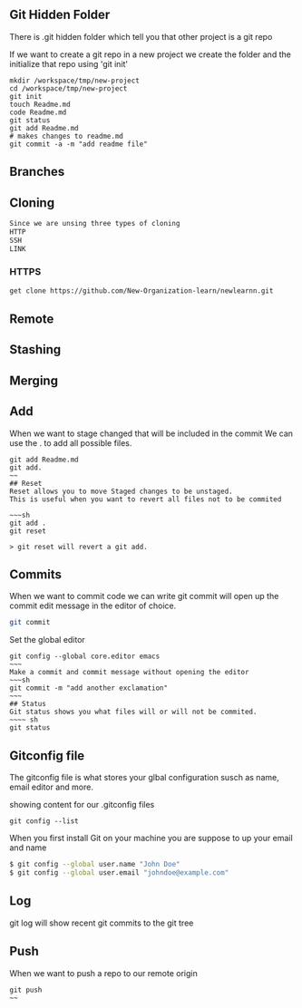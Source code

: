 ## Git Hidden Folder
There is .git hidden folder which tell you that other project is a git repo 

If we want to create a git repo in a new project we create the folder and the initialize that repo using  'git init' 
~~~
mkdir /workspace/tmp/new-project
cd /workspace/tmp/new-project
git init
touch Readme.md
code Readme.md
git status
git add Readme.md
# makes changes to readme.md
git commit -a -m "add readme file"
~~~



## Branches


## Cloning 
  
~~~md
Since we are unsing three types of cloning 
HTTP
SSH
LINK
~~~

### HTTPS
~~~md
get clone https://github.com/New-Organization-learn/newlearnn.git
~~~

## Remote
## Stashing
## Merging
## Add
When we want to stage changed that will be included in the commit We can use the . to add all possible files.
~~~
git add Readme.md
git add.
~~
## Reset
Reset allows you to move Staged changes to be unstaged.
This is useful when you want to revert all files not to be commited 

~~~sh
git add .
git reset

> git reset will revert a git add.
~~~

 

## Commits
When we want to commit code we can write git commit will open up the commit edit message in the editor of choice.
~~~sh
git commit
~~~~
Set the global editor
~~~~
git config --global core.editor emacs
~~~
Make a commit and commit message without opening the editor 
~~~sh
git commit -m "add another exclamation"
~~~
## Status
Git status shows you what files will or will not be commited.
~~~~ sh
git status
~~~~

## Gitconfig file
The gitconfig file is what stores your glbal configuration susch as name, email editor and more.

showing content for our .gitconfig files
~~~
git config --list 
~~~ 

When you first install Git on your machine you are suppose to up your email and name 

~~~sh
$ git config --global user.name "John Doe"
$ git config --global user.email "johndoe@example.com"
~~~

## Log
git log will show recent git commits to the git tree

## Push 
When  we want to push a repo to our remote origin
~~~
git push
~~